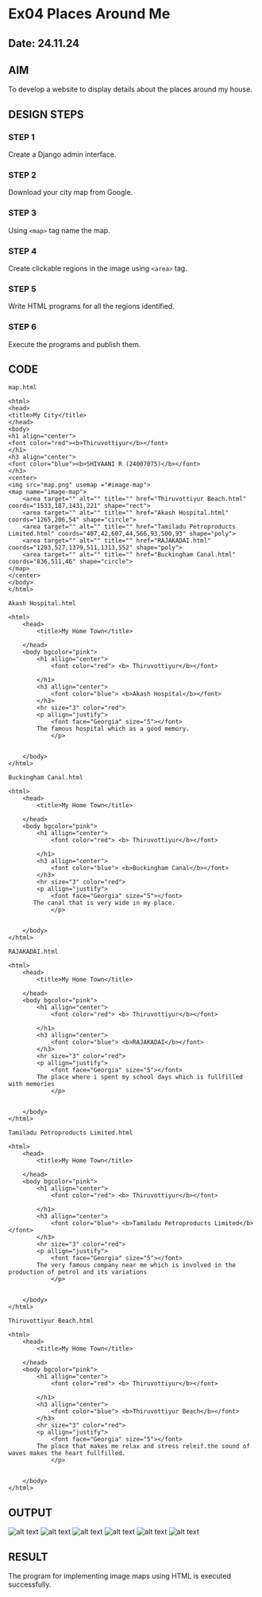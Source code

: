 # Ex04 Places Around Me
## Date: 24.11.24

## AIM
To develop a website to display details about the places around my house.

## DESIGN STEPS

### STEP 1
Create a Django admin interface.

### STEP 2
Download your city map from Google.

### STEP 3
Using ```<map>``` tag name the map.

### STEP 4
Create clickable regions in the image using ```<area>``` tag.

### STEP 5
Write HTML programs for all the regions identified.

### STEP 6
Execute the programs and publish them.

## CODE
```
map.html

<html>
<head>
<title>My City</title>
</head>
<body>
<h1 align="center">
<font color="red"><b>Thiruvottiyur</b></font>
</h1>
<h3 align="center">
<font color="blue"><b>SHIVAANI R (24007075)</b></font>
</h3>
<center>
<img src="map.png" usemap ="#image-map">
<map name="image-map">
    <area target="" alt="" title="" href="Thiruvottiyur Beach.html" coords="1533,187,1431,221" shape="rect">
    <area target="" alt="" title="" href="Akash Hospital.html" coords="1265,206,54" shape="circle">
    <area target="" alt="" title="" href="Tamiladu Petroproducts Limited.html" coords="407,42,607,44,566,93,500,93" shape="poly">
    <area target="" alt="" title="" href="RAJAKADAI.html" coords="1203,527,1379,511,1313,552" shape="poly">
    <area target="" alt="" title="" href="Buckingham Canal.html" coords="836,511,46" shape="circle">
</map>
</center>
</body>
</html>

Akash Hospital.html

<html>
    <head>
        <title>My Home Town</title>

    </head>
    <body bgcolor="pink">
        <h1 allign="center">
            <font color="red"> <b> Thiruvottiyur</b></font>

        </h1>
        <h3 allign="center">
            <font color="blue"> <b>Akash Hospital</b></font>
        </h3>
        <hr size="3" color="red">
        <p allign="justify">
            <font face="Georgia" size="5"></font>
        The famous hospital which as a good memory.
            </p>
            

    </body>
</html>

Buckingham Canal.html

<html>
    <head>
        <title>My Home Town</title>

    </head>
    <body bgcolor="pink">
        <h1 allign="center">
            <font color="red"> <b> Thiruvottiyur</b></font>

        </h1>
        <h3 allign="center">
            <font color="blue"> <b>Buckingham Canal</b></font>
        </h3>
        <hr size="3" color="red">
        <p allign="justify">
            <font face="Georgia" size="5"></font>
       The canal that is very wide in my place.
            </p>
            

    </body>
</html>

RAJAKADAI.html

<html>
    <head>
        <title>My Home Town</title>

    </head>
    <body bgcolor="pink">
        <h1 allign="center">
            <font color="red"> <b> Thiruvottiyur</b></font>

        </h1>
        <h3 allign="center">
            <font color="blue"> <b>RAJAKADAI</b></font>
        </h3>
        <hr size="3" color="red">
        <p allign="justify">
            <font face="Georgia" size="5"></font>
        The place where i spent my school days which is fullfilled with memories
            </p>
            

    </body>
</html>

Tamiladu Petroproducts Limited.html

<html>
    <head>
        <title>My Home Town</title>

    </head>
    <body bgcolor="pink">
        <h1 allign="center">
            <font color="red"> <b> Thiruvottiyur</b></font>

        </h1>
        <h3 allign="center">
            <font color="blue"> <b>Tamiladu Petroproducts Limited</b></font>
        </h3>
        <hr size="3" color="red">
        <p allign="justify">
            <font face="Georgia" size="5"></font>
        The very famous company near me which is involved in the production of petrol and its variations
            </p>
            

    </body>
</html>

Thiruvottiyur Beach.html

<html>
    <head>
        <title>My Home Town</title>

    </head>
    <body bgcolor="pink">
        <h1 allign="center">
            <font color="red"> <b> Thiruvottiyur</b></font>

        </h1>
        <h3 allign="center">
            <font color="blue"> <b>Thiruvottiyur Beach</b></font>
        </h3>
        <hr size="3" color="red">
        <p allign="justify">
            <font face="Georgia" size="5"></font>
        The place that makes me relax and stress releif.the sound of waves makes the heart fullfilled.
            </p>
            

    </body>
</html>

```

## OUTPUT

![alt text](1.png)
![alt text](2.png)
![alt text](3.png)
![alt text](4.png)
![alt text](5.png)
![alt text](6.png)


## RESULT
The program for implementing image maps using HTML is executed successfully.
